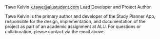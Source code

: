Tawe Kelvin <k.tawe@alustudent.com>
Lead Developer and Project Author

Tawe Kelvin is the primary author and developer of the Study Planner App, responsible for the design, implementation, and documentation of the project as part of an academic assignment at ALU. For questions or collaboration, please contact via the email above.
